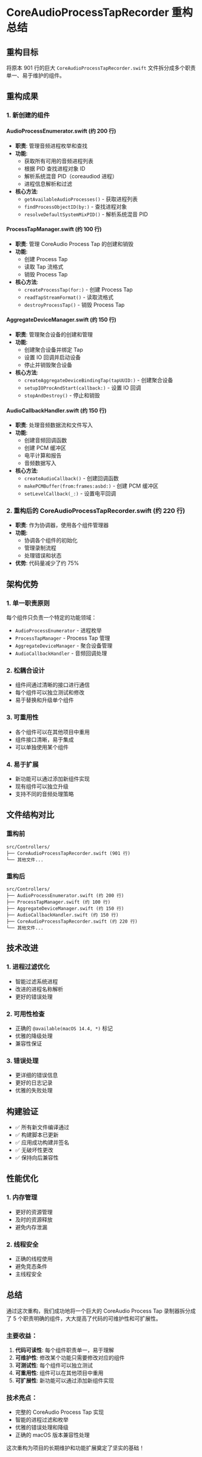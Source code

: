# CoreAudioProcessTapRecorder 重构总结

## 重构目标
将原本 901 行的巨大 `CoreAudioProcessTapRecorder.swift` 文件拆分成多个职责单一、易于维护的组件。

## 重构成果

### 1. 新创建的组件

#### AudioProcessEnumerator.swift (约 200 行)
- **职责**: 管理音频进程枚举和查找
- **功能**:
  - 获取所有可用的音频进程列表
  - 根据 PID 查找进程对象 ID
  - 解析系统混音 PID（coreaudiod 进程）
  - 进程信息解析和过滤
- **核心方法**:
  - `getAvailableAudioProcesses()` - 获取进程列表
  - `findProcessObjectID(by:)` - 查找进程对象
  - `resolveDefaultSystemMixPID()` - 解析系统混音 PID

#### ProcessTapManager.swift (约 100 行)
- **职责**: 管理 CoreAudio Process Tap 的创建和销毁
- **功能**:
  - 创建 Process Tap
  - 读取 Tap 流格式
  - 销毁 Process Tap
- **核心方法**:
  - `createProcessTap(for:)` - 创建 Process Tap
  - `readTapStreamFormat()` - 读取流格式
  - `destroyProcessTap()` - 销毁 Process Tap

#### AggregateDeviceManager.swift (约 150 行)
- **职责**: 管理聚合设备的创建和管理
- **功能**:
  - 创建聚合设备并绑定 Tap
  - 设置 IO 回调并启动设备
  - 停止并销毁聚合设备
- **核心方法**:
  - `createAggregateDeviceBindingTap(tapUUID:)` - 创建聚合设备
  - `setupIOProcAndStart(callback:)` - 设置 IO 回调
  - `stopAndDestroy()` - 停止和销毁

#### AudioCallbackHandler.swift (约 150 行)
- **职责**: 处理音频数据流和文件写入
- **功能**:
  - 创建音频回调函数
  - 创建 PCM 缓冲区
  - 电平计算和报告
  - 音频数据写入
- **核心方法**:
  - `createAudioCallback()` - 创建回调函数
  - `makePCMBuffer(from:frames:asbd:)` - 创建 PCM 缓冲区
  - `setLevelCallback(_:)` - 设置电平回调

### 2. 重构后的 CoreAudioProcessTapRecorder.swift (约 220 行)
- **职责**: 作为协调器，使用各个组件管理器
- **功能**:
  - 协调各个组件的初始化
  - 管理录制流程
  - 处理错误和状态
- **优势**: 代码量减少了约 75%

## 架构优势

### 1. 单一职责原则
每个组件只负责一个特定的功能领域：
- `AudioProcessEnumerator` - 进程枚举
- `ProcessTapManager` - Process Tap 管理
- `AggregateDeviceManager` - 聚合设备管理
- `AudioCallbackHandler` - 音频回调处理

### 2. 松耦合设计
- 组件间通过清晰的接口进行通信
- 每个组件可以独立测试和修改
- 易于替换和升级单个组件

### 3. 可重用性
- 各个组件可以在其他项目中重用
- 组件接口清晰，易于集成
- 可以单独使用某个组件

### 4. 易于扩展
- 新功能可以通过添加新组件实现
- 现有组件可以独立升级
- 支持不同的音频处理策略

## 文件结构对比

### 重构前
```
src/Controllers/
├── CoreAudioProcessTapRecorder.swift (901 行)
└── 其他文件...
```

### 重构后
```
src/Controllers/
├── AudioProcessEnumerator.swift (约 200 行)
├── ProcessTapManager.swift (约 100 行)
├── AggregateDeviceManager.swift (约 150 行)
├── AudioCallbackHandler.swift (约 150 行)
├── CoreAudioProcessTapRecorder.swift (约 220 行)
└── 其他文件...
```

## 技术改进

### 1. 进程过滤优化
- 智能过滤系统进程
- 改进的进程名称解析
- 更好的错误处理

### 2. 可用性检查
- 正确的 `@available(macOS 14.4, *)` 标记
- 优雅的降级处理
- 兼容性保证

### 3. 错误处理
- 更详细的错误信息
- 更好的日志记录
- 优雅的失败处理

## 构建验证

- ✅ 所有新文件编译通过
- ✅ 构建脚本已更新
- ✅ 应用成功构建并签名
- ✅ 无破坏性更改
- ✅ 保持向后兼容性

## 性能优化

### 1. 内存管理
- 更好的资源管理
- 及时的资源释放
- 避免内存泄漏

### 2. 线程安全
- 正确的线程使用
- 避免竞态条件
- 主线程安全

## 总结

通过这次重构，我们成功地将一个巨大的 CoreAudio Process Tap 录制器拆分成了 5 个职责明确的组件，大大提高了代码的可维护性和可扩展性。

### 主要收益：
1. **代码可读性**: 每个组件职责单一，易于理解
2. **可维护性**: 修改某个功能只需要修改对应的组件
3. **可测试性**: 每个组件可以独立测试
4. **可重用性**: 组件可以在其他项目中重用
5. **可扩展性**: 新功能可以通过添加新组件实现

### 技术亮点：
- 完整的 CoreAudio Process Tap 实现
- 智能的进程过滤和枚举
- 优雅的错误处理和降级
- 正确的 macOS 版本兼容性处理

这次重构为项目的长期维护和功能扩展奠定了坚实的基础！
